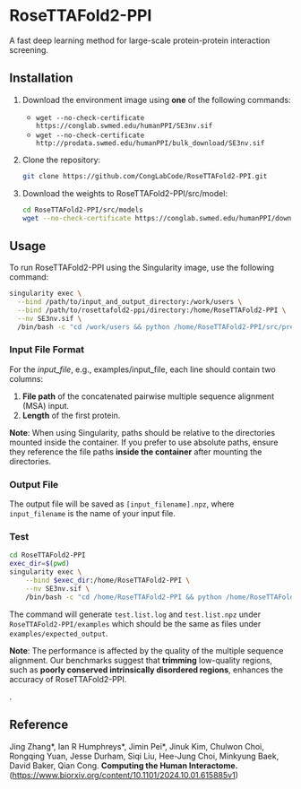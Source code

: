# RoseTTAFold2-PPI
A fast deep learning method for large-scale protein-protein interaction screening.

## Installation

1. Download the environment image using **one** of the following commands:

   - `wget --no-check-certificate https://conglab.swmed.edu/humanPPI/SE3nv.sif`
   - `wget --no-check-certificate http://prodata.swmed.edu/humanPPI/bulk_download/SE3nv.sif`

2. Clone the repository:

   ```bash
   git clone https://github.com/CongLabCode/RoseTTAFold2-PPI.git

3. Download the weights to RoseTTAFold2-PPI/src/model:

   ```bash
   cd RoseTTAFold2-PPI/src/models
   wget --no-check-certificate https://conglab.swmed.edu/humanPPI/downloads/RF2-PPI.pt 

## Usage
To run RoseTTAFold2-PPI using the Singularity image, use the following command:

```bash
singularity exec \
  --bind /path/to/input_and_output_directory:/work/users \
  --bind /path/to/rosettafold2-ppi/directory:/home/RoseTTAFold2-PPI \
  --nv SE3nv.sif \
  /bin/bash -c "cd /work/users && python /home/RoseTTAFold2-PPI/src/predict_list_PPI.py input_file"
```

### Input File Format

For the *input_file*, e.g., examples/input_file, each line should contain two columns:

1. **File path** of the concatenated pairwise multiple sequence alignment (MSA) input.
2. **Length** of the first protein.

**Note**: When using Singularity, paths should be relative to the directories mounted inside the container. If you prefer to use absolute paths, ensure they reference the file paths **inside the container** after mounting the directories.

### Output File
The output file will be saved as `[input_filename].npz`, where `input_filename` is the name of your input file.


### Test
```bash
cd RoseTTAFold2-PPI
exec_dir=$(pwd)
singularity exec \
    --bind $exec_dir:/home/RoseTTAFold2-PPI \
    --nv SE3nv.sif \
    /bin/bash -c "cd /home/RoseTTAFold2-PPI && python /home/RoseTTAFold2-PPI/src/predict_list_PPI.py examples/test.list"
```

The command will generate `test.list.log` and `test.list.npz` under `RoseTTAFold2-PPI/examples` which should be the same as files under `examples/expected_output`.

**Note**: The performance is affected by the quality of the multiple sequence alignment. Our benchmarks suggest that **trimming** low-quality regions, such as **poorly conserved intrinsically disordered regions**, enhances the accuracy of RoseTTAFold2-PPI.






. 

## Reference

Jing Zhang*, Ian R Humphreys*, Jimin Pei*, Jinuk Kim, Chulwon Choi, Rongqing Yuan, Jesse Durham, Siqi Liu, Hee-Jung Choi, Minkyung Baek, David Baker, Qian Cong. **Computing the Human Interactome.** (https://www.biorxiv.org/content/10.1101/2024.10.01.615885v1)

